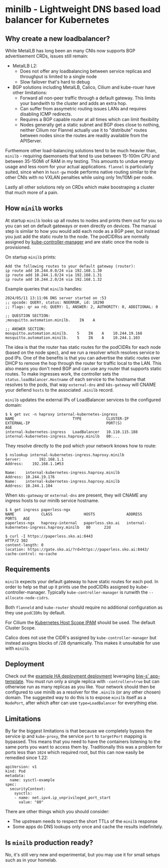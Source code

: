 # minilb - Lightweight DNS based load balancer for Kubernetes

## Why create a new loadbalancer?

While MetalLB has long been an many CNIs now supports BGP advertisement CRDs, issues still remain:

* MetalLB L2:
    * Does not offer any loadbalancing between service replicas and throughput is limited to a single node
    * Slow failover that's hard to debug
* BGP solutions including MetalLB, Calico, Cilium and kube-rouer have other limitations:
    * Forward all non-peer traffic through a default gateway. This limits your bandwith to the cluster and adds an extra hop.
    * Can suffer from assymetric routing issues LANs and requires disabling ICMP redirects.
    * Requires a BGP capable router at all times which can limit flexibility
    * Nodes generally get a static subnet and BGP does close to nothing, neither Cilium nor Flannel actually use it to "distribute" routes between nodes since the routes are readily available from the APIServer.

Furthemore other load-balancing solutions tend to be much heavier than, `minilb` - requiring daemonsets that tend to use between 15-100m CPU and between 35-150Mi of RAM in my testing. This amounts to undue energy usage and less room for your actual applications. `flannel` is particularly suited, since when in `host-gw` mode performs native routing similar to the other CNIs with no VXLAN penalties while using only 1m/10Mi per node.

Lastly all other solutions rely on CRDs which make boostraping a cluster that much more of a pain.

## How `minilb` works

At startup `minilb` looks up all routes to nodes and prints them out for you so you can set on default gateways
or even directly on devices. The manual step is similar to how you would add each node as a BGP peer, but instead you just add the static route to the node. The podCIDRss are normally assigned by [kube-controller-manager](https://kubernetes.io/docs/reference/command-line-tools-reference/kube-controller-manager/) and are static once the node is provisioned.

On startup `minilb` prints:
```
Add the following routes to your default gateway (router):
ip route add 10.244.0.0/24 via 192.168.1.30
ip route add 10.244.1.0/24 via 192.168.1.31
ip route add 10.244.2.0/24 via 192.168.1.32
```


Example queries that `minilb` handles:
```
2024/05/11 13:11:06 DNS server started on :53
;; opcode: QUERY, status: NOERROR, id: 10290
;; flags: qr aa rd; QUERY: 1, ANSWER: 2, AUTHORITY: 0, ADDITIONAL: 0

;; QUESTION SECTION:
;mosquitto.automation.minilb.    IN    A

;; ANSWER SECTION:
mosquitto.automation.minilb.    5    IN    A    10.244.19.168
mosquitto.automation.minilb.    5    IN    A    10.244.1.103
```


 The idea is that the router has static routes for the podCIDRs for each node (based on the node spec), and we run a resolver which resolves service to pod IPs. One of the benefits is that you can advertise the static routes over DHCP to remove the hop through the router for traffic local to the LAN. This also means you don't need BGP and can use any router that supports static routes. To make ingresses work, the controller sets the `status.loadBalancer.Hostname` of each service to the hostname that resolves to the pods, that way `external-dns` and `k8s-gateway` will CNAME your defiend `hosts` to the associated `.minilb` record.


`minilb` updates the external IPs of LoadBalancer services to the configured domain:
```
$ k get svc -n haproxy internal-kubernetes-ingress
NAME                          TYPE           CLUSTER-IP       EXTERNAL-IP                                  PORT(S)                                                                               AGE
internal-kubernetes-ingress   LoadBalancer   10.110.115.188   internal-kubernetes-ingress.haproxy.minilb   80:...
```

They resolve directly to the pod which your network knows how to route:
```
$ nslookup internal-kubernetes-ingress.haproxy.minilb
Server:        192.168.1.1
Address:    192.168.1.1#53

Name:    internal-kubernetes-ingress.haproxy.minilb
Address: 10.244.19.176
Name:    internal-kubernetes-ingress.haproxy.minilb
Address: 10.244.1.104
```

When `k8s-gateway` or `external-dns` are present, they will CNAME any ingress hosts to our minilb service hostname.

```
$ k get ingress paperless-ngx
NAME            CLASS              HOSTS              ADDRESS                                      PORTS   AGE
paperless-ngx   haproxy-internal   paperless.sko.ai   internal-kubernetes-ingress.haproxy.minilb   80      22d

$ curl -I https://paperless.sko.ai:8443
HTTP/2 302
content-length: 0
location: https://gate.sko.ai/?rd=https://paperless.sko.ai:8443/
cache-control: no-cache
```

## Requirements

`minilb` expects your default gateway to have static routes for each pod. In order to help se that up it prints use the podCIDRs assigned by kube-controller-manager. Typically `kube-controller-manager` is runwith the `--allocate-node-cidrs`.

Both `flanneld` and `kube-router` should require no additional configuration as they use `podCIDRs` by default.

For Cilium the [Kubernetes Host Scope IPAM](https://docs.cilium.io/en/stable/network/concepts/ipam/kubernetes/) should be used. The default Cluster Scope.

Calico does not use the CIDR's assigned by `kube-controller-manager` but instead assigns blocks of /28 dynamically. This makes it unsuitable for use with `minilb`.

## Deployment

Check out the [example HA deployment deployment](https://github.com/vaskozl/home-infra/tree/main/cluster/minilb)  leveraging [bjw-s' app-template](https://bjw-s.github.io/helm-charts/docs/app-template/). You must run only a single replica with `-controller=true` but can otherwise run as many replicas as you like. Your network should then be configured  to use minilb as a resolver for the `.minilb` (or any other chosen) domain. The suggested way to do this is to expose `minilb` itself as a `NodePort`, after which after can use `type=LoadBalancer` for everything else.

## Limitations

By far the biggest limitations is that because we completely bypass the service ip and  `kube-proxy`, the service `port` to `targetPort` mapping is bypassed. This means that you need to have the containers listening to the same ports you want to access them by. Traditionally this was a problem for ports less than `1024` which required root, but this can now easily be remedied since 1.22:

```
apiVersion: v1
kind: Pod
metadata:
  name: sysctl-example
spec:
  securityContext:
    sysctls:
    - name: net.ipv4.ip_unprivileged_port_start
      value: "80"
```

There are other things which you should consider:

* The upstream needs to respect the short TTLs of the `minilb` response
* Some apps do DNS lookups only once and cache the results indefinitely.

## Is `minilb` production ready?

No, it's still very new and experimental, but you may use it for small setups such as in your homelab.
